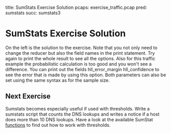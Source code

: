 title: SumStats Exercise Solution
pcaps: exercise_traffic.pcap
pred: sumstats
succ: sumstats3

SumStats Exercise Solution
==============================

On the left is the solution to the exercise. Note that you not only need to change the reducer but also
the field names in the print statement. Try again to print the whole result to see all the options.
Also for this traffic example the probabilistic calculation is too good and you won't see a difference.
You can print out the fields hll\_error\_margin  hll\_confidence to see the error that is made by using 
this option. Both parameters can also be set using the same syntax as for the sample size. 

Next Exercise
-------------

Sumstats becomes especially useful if used with thresholds. Write a sumstats script 
that counts the DNS lookups and writes a notice if a host does more than 10 DNS lookups.
Have a look at the available SumStat 
[functions](https://www.bro.org/sphinx/scripts/base/frameworks/sumstats/main.bro.html?highlight=sumstats#type-SumStats::SumStat)
to find out how to work with thresholds.
